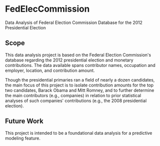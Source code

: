 # FedElecCommission

Data Analysis of Federal Election Commission Database for the 2012 Presidential Election

## Scope

This data analysis project is based on the Federal Election Commission's database regarding the 2012 presidential election and monetary contributions. The data available spans contributor names, occupation and employer, location, and contribution amount. 

Though the presidential primaries ran a field of nearly a dozen candidates, the main focus of this project is to isolate contribution amounts for the top two candidates, Barack Obama and Mitt Romney, and to further determine the main contributors (e.g., companies) in relation to prior statistical analyses of such companies' contributions (e.g., the 2008 presidential election). 

## Future Work

This project is intended to be a foundational data analysis for a predictive modeling feature. 
